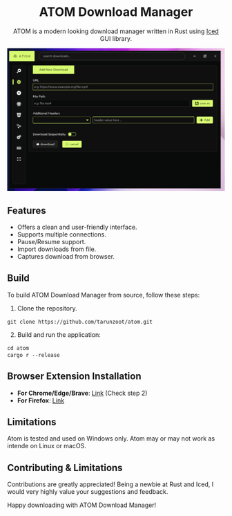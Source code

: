 <div style="text-align: center">

# ATOM Download Manager

ATOM is a modern looking download manager written in Rust using [Iced](https://github.com/iced-rs/iced) GUI library.

<!-- ![Atom Download Manager Logo]() -->

<img src="./resources/atom.gif"/>

</div>

## Features

- Offers a clean and user-friendly interface.
- Supports multiple connections.
- Pause/Resume support.
- Import downloads from file.
- Captures download from browser.

<!-- ## Download -->
<!-- Prebuilt binaries for macOS and Windows can be downloaded from [GitHub Releases](https://github.com/yourusername/atom-download-manager). -->

## Build

To build ATOM Download Manager from source, follow these steps:

1. Clone the repository.

```
git clone https://github.com/tarunzoot/atom.git
```

2. Build and run the application:

```
cd atom
cargo r --release
```

## Browser Extension Installation

- **For Chrome/Edge/Brave**: [Link](https://support.google.com/chrome/a/answer/2714278?hl=en) (Check step 2)
- **For Firefox**: [Link](https://developer.mozilla.org/en-US/docs/Mozilla/Add-ons/WebExtensions/Your_first_WebExtension#installing)

## Limitations

Atom is tested and used on Windows only. Atom may or may not work as intende on Linux or macOS.

## Contributing & Limitations

Contributions are greatly appreciated! Being a newbie at Rust and Iced, I would very highly value your suggestions and feedback.


Happy downloading with ATOM Download Manager!